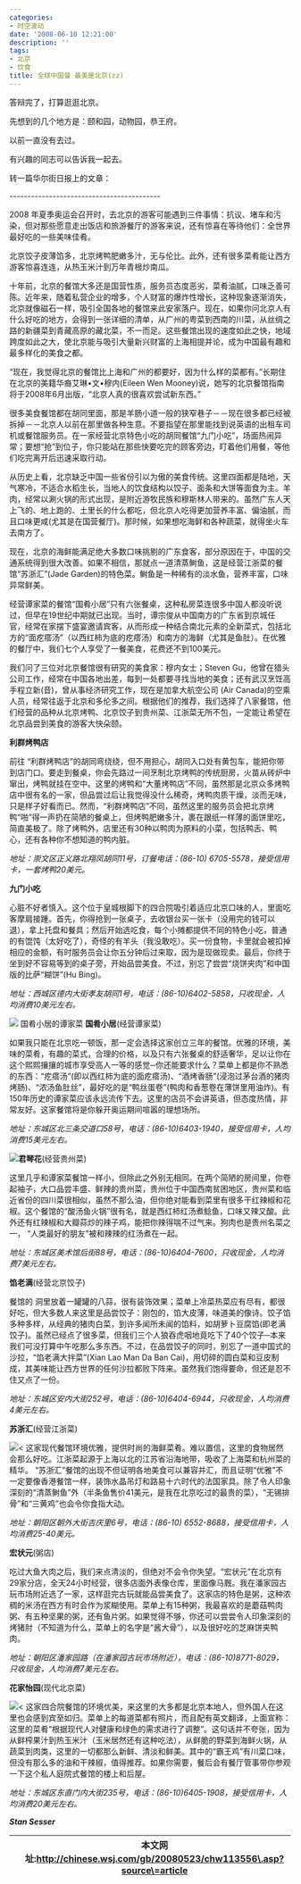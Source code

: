 ```yaml
---
categories:
- 时空波动
date: '2008-06-10 12:21:00'
description: ''
tags:
- 北京
- 饮食
title: 全球中国餐 最美是北京(zz)
---
```




答辩完了，打算逛逛北京。



先想到的几个地方是：颐和园，动物园，恭王府。



以前一直没有去过。



有兴趣的同志可以告诉我一起去。



转一篇华尔街日报上的文章：



\-\-\-\-\-\-\-\-\-\-\-\-\-\-\-\-\-\-\-\-\-\-\-\-\-\-\-\-\-\-\-\-\-\-\-\-\-\-\-\-\-\-






2008
年夏季奥运会召开时，去北京的游客可能遇到三件事情：抗议、堵车和污染，但对那些愿意走出饭店和旅游餐厅的游客来说，还有惊喜在等待他们：全世界最好吃的一些美味佳肴。  
  
北京饺子皮薄馅多，北京烤鸭肥嫩多汁，无与伦比。此外，还有很多菜肴能让西方游客惊喜连连，从热玉米汁到万年青根炒南瓜。  
  
十年前，北京的餐馆大多还是国营性质，服务员态度恶劣，菜肴油腻，口味乏善可陈。近年来，随着私营企业的增多，个人财富的爆炸性增长，这种现象逐渐消失，北京就像磁石一样，吸引全国各地的餐馆来此安家落户。现在，如果你问北京人有什么好吃的地方，会得到一张详细的清单，从广州的粤菜到西南的川菜，从丝绸之路的新疆菜到青藏高原的藏北菜，不一而足。这些餐馆出现的速度如此之快，地域跨度如此之大，使北京能与吸引大量新兴财富的上海相提并论，成为中国最有趣和最多样化的美食之都。  
  
“现在，我觉得北京的餐馆比上海和广州的都要好，因为什么样的菜都有。”长期住在北京的美籍华裔艾琳•文•穆内(Eileen Wen Mooney)说，她写的北京餐馆指南将于2008年6月出版，“北京人真的很喜欢尝试新东西。”  
  
很多美食餐馆都在胡同里面，那是羊肠小道一般的狭窄巷子－－现在很多都已经被拆掉－－北京人以前在那里做各种生意。不要指望在那里能找到说英语的出租车司机或餐馆服务员。在一家经营北京特色小吃的胡同餐馆“九门小吃”，场面热闹异常；要想“抢”到位子，你只能站在那些快要吃完的顾客旁边，盯着他们用餐，等他们吃完离开后迅速采取行动。  
  
从历史上看，北京缺乏中国一些省份引以为傲的美食传统。这里四面都是陆地，天气寒冷，不适合水稻生长，当地人的饮食结构以饺子、面条和大饼等面食为主。羊肉，经常以涮火锅的形式出现，是附近游牧民族和穆斯林人带来的。虽然广东人天上飞的、地上跑的、土里长的什么都吃，但北京人吃得更加营养丰富、偏油腻，而且口味更咸(尤其是在国营餐厅)。那时候，如果想吃海鲜和各种蔬菜，就得坐火车去南方了。  
  
现在，北京的海鲜能满足绝大多数口味挑剔的广东食客，部分原因在于，中国的交通系统得到很大改善。如果不相信，那就点一道清蒸鲥鱼，这是经营江浙菜的餐馆“苏浙汇”(Jade Garden)的特色菜。鲥鱼是一种稀有的淡水鱼，营养丰富，口味异常鲜美。  
  
经营谭家菜的餐馆“国肴小居”只有六张餐桌，这种私房菜连很多中国人都没听说过，但早在19世纪中期就已出现。当时，谭宗俊从中国南方的广东省到京城任官，经常在家摆下盛宴邀请宾客，从而形成一种结合南北元素的全新菜式，包括北方的“面疙瘩汤”（以西红柿为底的疙瘩汤）和南方的海鲜（尤其是鱼肚）。在优雅的餐厅中，我们七个人享受了一餐美食，花费还不到100美元。  
  
我们问了三位对北京餐馆很有研究的美食家：穆内女士；Steven Gu，他曾在猎头公司工作，经常在中国各地出差，每到一处都要寻找当地的美食；还有武汉烹饪高手程立新(音)，曾从事经济研究工作，现在是加拿大航空公司 (Air Canada)的空乘人员，经常往返于北京和多伦多之间。根据他们的推荐，我们选择了八家餐馆，他们经营的品种从北京烤鸭、北京饺子到贵州菜、江浙菜无所不包，一定能让希望在北京品尝到美食的游客大快朵颐。  
  
**利群烤鸭店**  
  
前往 “利群烤鸭店”的胡同弯绕绕，但不用担心，胡同入口处有黄包车，能把你带到店门口。要走到餐桌，你会先路过一间烹制北京烤鸭的传统厨房，火苗从砖炉中窜出，烤鸭就挂在空中。这里的烤鸭和“大董烤鸭店”不同，虽然那是北京众多烤鸭店中很有名的一家，但品尝过后让我觉得没什么稀奇，烤鸭肉质干燥，淡而无味，只是样子好看而已。然而，“利群烤鸭店”不同，虽然这里的服务员会把北京烤鸭“啪”得一声扔在简陋的餐桌上，但烤鸭肥嫩多汁，裹在跟纸一样薄的面饼里吃，简直美极了。除了烤鸭外，店里还有30种以鸭肉为原料的小菜，包括鸭舌、鸭心，还有各种你不想知道的鸭内脏。  
  
*地址：崇文区正义路北翔凤胡同11号，订餐电话：(86\-10\) 6705\-5578，接受信用卡，一套烤鸭20美元。*  
  
**九门小吃**  
  
心脏不好者慎入。这个位于皇城根脚下的四合院吸引着适应北京口味的人，里面吃客摩肩接踵。首先，你得抢到一张桌子，去收银台买一张卡（没用完的钱可以退），拿上托盘和餐具；然后开始选吃食，每个小摊都提供不同的特色小吃，普通的有馄饨（太好吃了），奇怪的有羊头（我没敢吃）。买一份食物，卡里就会被扣掉相应的金额，有时服务员会让你五分钟后过来取，因为是现做现卖。最后，你终于坐到好不容易等到的桌子旁，开始品尝美食。不过，别忘了尝尝“烧饼夹肉”和中国版的比萨“糊饼”(Hu Bing)。  
  
*地址：西城区德内大街孝友胡同1号，电话：(86\-10\)6402\-5858，只收现金，人均消费10美元左右。*  
  


![](/assets/spacetimewave/2008/06/oa-at110_chinac_20080508213149.jpg)
国肴小居的谭家菜
**国肴小居**(经营谭家菜)  
  
如果我只能在北京吃一顿饭，那一定会选择这家创立三年的餐馆。优雅的环境，美味的菜肴，有趣的菜式，合理的价格，以及只有六张餐桌的舒适奢华，足以让你在这个熙熙攘攘的城市享受高人一等的感觉─你还能要求什么？菜单上都是你不熟悉的东西：“疙瘩汤”(即以西红柿为底的面疙瘩汤)、“酒烤香肠”(浸泡过茅台酒的猪肉烤肠)、“浓汤鱼肚丝”，最好吃的是“鸭丝蛋卷”(鸭肉和香葱卷在薄饼里用油炸)。有150年历史的谭家菜应该永远流传下去。这里的店员不会讲英语，但态度热情，非常友好。这家餐馆将是你躲开奥运期间喧嚣的理想场所。  
  
*地址：东城区北三条交道口58号，电话：(86\-10\)6403\-1940，接受信用卡，人均消费15美元左右。*  
  
![](/assets/spacetimewave/2008/06/wk-al800a_china_20080508202035.jpg)**君琴花**(经营贵州菜)  
  
这里几乎和谭家菜餐馆一样小，但除此之外别无相同。在两个简陋的房间里，你卷起袖子，大口品尝丰盛、鲜辣的贵州菜，贵州位于中国西南贫困地区，贵州菜和临近省份的四川菜很相似，虽然不那么油，但你绝对能看到菜里有很多干红辣椒和花椒。这个餐馆的“酸汤鱼火锅”很有名，就是西红柿红汤煮鲶鱼，口味又辣又酸。此外还有红辣椒和大瓣蒜炒的辣子鸡，能把你辣得喘不过气来。狗肉也是贵州名菜之一， “人类最好的朋友”被和辣辣的红汤煮在一起。  
  
*地址：东城区美术馆后街88号，电话：(86\-10\)6404\-7600，只收现金，人均消费7美元左右。*  
  
**馅老满**(经营北京饺子)  
  
餐馆的 洞里放着一罐罐的八蒜，很有装饰效果；菜单上冷菜热菜应有尽有，都很好吃，但大多数人来这里是品尝饺子：刚包的，馅大皮薄，味道美的像诗。饺子馅多种多样，从经典的猪肉白菜，到许多闻所未闻的馅料，如胡萝卜豆腐馅(即老满饺子)。虽然已经点了很多菜，但我们三个人狼吞虎咽地竟吃下了40个饺子─本来我们可没打算中午吃那么多东西。不过，在品尝饺子的同时，别忘了一道中国式的沙拉，“馅老满大拌菜”(Xian Lao Man Da Ban Cai)，用切碎的圆白菜和豆皮制成，其美味能让西方世界的任何沙拉都败下阵来。虽然我们饱得要命，但还是忍不住又点了一份。  
  
*地址：东城区安内大街252号，电话：(86\-10\)6404\-6944，只收现金，人均消费4美元左右。*  
  
**苏浙汇**(经营江浙菜)  
  
![](/assets/spacetimewave/2008/06/wk-al795a_china_20080508202240.jpg)\< 这家现代餐馆环境优雅，提供时尚的海鲜菜肴。难以置信，这里的食物居然会那么好吃。江浙菜起源于上海以北的江苏省沿海地带，吸收了上海菜和杭州菜的精华。 “苏浙汇”餐馆的出现不但证明各地美食可以兼容并汇，而且证明“优雅”不一定要像香港餐馆一样，装饰水晶吊灯和路易十六时代的法国家具。除了令人印象深刻的“清蒸鲥鱼”外（半条鱼售价41美元，是我在北京吃过的最贵的菜），“无锡排骨”和“三黄鸡”也会令你食指大动。  
  
*地址：朝阳区朝外大街吉庆里6号，电话：(86\-10\) 6552\-8688，接受信用卡，人均消费25\-40美元。*  
  
**宏状元**(粥店)  
  
吃过大鱼大肉之后，我们来点清淡的，但绝对不会令你失望。“宏状元”在北京有29家分店，全天24小时经营，很多店面外表像仓库，里面像马厩。我在潘家园古玩市场附近选了一家，这样逛完古玩就能品尝美食了。这家店的特色是粥，这种浓稠的米汤在西方有时会作为浆糊使用。菜单上有15种粥，我最喜欢的是蘑菇鸭肉粥、有五种坚果的粥，还有鱼片粥。如果觉得不够，你还可以尝尝令人印象深刻的烤猪肘（不知道为什么，菜单上的名字是“酱大骨”），以及很好吃的芝麻饼夹鸭肉。  
  
*地址：朝阳区潘家园路（在潘家园古玩市场附近），电话：(86\-10\)8771\-8029，只收现金，人均消费7美元左右。*  
  
**花家怡园**(现代北京菜)  
  
![](/assets/spacetimewave/2008/06/WK-AL796_chinaf_20080508202120.jpg)\< 这家四合院餐馆的环境优美，来这里的大多都是北京本地人，但外国人在这里也会感到宾至如归。菜单上的每道菜都有照片，而且配有英文翻译，上面宣称：这里的菜肴“根据现代人对健康和绿色的需求进行了调整”。这句话并不夸张，因为从鲜榨果汁到热玉米汁（玉米居然还有这种吃法），从鲜脆的野菜到海鲜火锅，从蔬菜到肉类，这里的一切都那么新鲜、清淡和鲜美。其中的“霸王鸡”有川菜口味，但没有那么多的油和干辣椒，值得推荐。如果你需要，餐后会有餐厅管事带你参观一下这个私人庭院式餐馆的楼上和后屋。  
  
*地址：东城区东直门内大街235号，电话：(86\-10\)6405\-1908，接受信用卡，人均消费20美元左右。*  
  
***Stan Sesser***






|  | 本文网址:**http://chinese.wsj.com/gb/20080523/chw113556\.asp?source\=article** |
| --- | --- |

